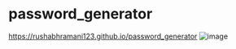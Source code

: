 # password_generator
 https://rushabhramani123.github.io/password_generator
![image](https://github.com/RushabhRamani123/password_generator/assets/129403338/9af8903b-01b2-4192-92ae-555a72ddf798)

